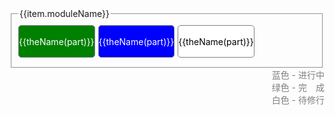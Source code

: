 <!-- 引入 layui.css -->
<link href="//unpkg.com/layui@2.7.6/dist/css/layui.css" rel="stylesheet">

<style type="text/css">
.layui-row{
    display: flex;
    flex-flow: row wrap;
    align-content: space-between;
}
.layui-row a{
    color: white;
}
.layui-row a:hover{
    text-decoration:underline;
}
.layui-row div{
    border: 1px solid gray;
    height:50px;
    display: flex;
    flex-flow: row wrap;
    align-content: center;
    justify-content: center;
    border-radius: 5px;
    margin-bottom: 5px;
    margin-right: 5px;
}
.layui-row .has {
    background-color: green;
    color: white;
}

.layui-row .doing {
    background-color: blue;
    color: white;
}

.layui-row .no {
    background-color: white;
    color: black;
}
</style>

<div id="container" class="layui-container">
    <fieldset class="layui-elem-field" style="padding: 10px;" v-for="(item,index) in nodes">
        <legend>{{item.moduleName}}</legend>
        <div class="layui-row">
            <div v-if="status(part) == '1'" class="layui-col-xs12 layui-col-sm12 layui-col-md2 has" v-for="(part,index) in item.parts">
                <a :href="theHref(part)">{{theName(part)}}</a>
            </div>
            <div v-else-if="status(part) == '2'" class="layui-col-xs12 layui-col-sm12 layui-col-md2 doing">
                <a :href="theHref(part)">{{theName(part)}}</a>
            </div>
            <div v-else class="layui-col-xs12 layui-col-sm12 layui-col-md2 no">
                    {{theName(part)}}
                </div>
            </div>
    </fieldset>
    <div style="text-align:right;color:gray;">
        蓝色 - 进行中<br/>
        绿色 - 完　成<br/>
        白色 - 待修行<br/>
    </div>
</div>

<script>
    (function(){
         new Vue({
            el:'#container',
            data() {
                return {
                    nodes: [
                        {
                            moduleName: '微服务',
                            parts:['Spring Cloud','Dubbo(java)']
                        },
                        {
                            moduleName: '源码阅读',
                            parts:['JDK相关','Spring','Netty','Zookeeper']
                        },
                        {
                            moduleName: 'Java调优',
                            parts:['MySQL调优','JVM调优','Tomcat调优','线程池调优']
                        },
                        {
                            moduleName: '数据库',
                            parts:['MySQL','Oracle','PostgreSQL','Sqlite']
                        },
                        {
                            moduleName: '框架',
                            parts:['Spring','Spring Boot','Mybatis','Mybatis Plus','Netty']
                        },
                        {
                            moduleName: 'Java核心',
                            parts:['Java基础和面向对象@1@#/java/base','Java Web@1@#/java/web','Java进阶集合框架@2@#/java/collection','Java进阶IO框架@2@#/java/io','Java进阶高并发@1@#/java/juc','Java进阶虚拟机@1@#/java/jvm']
                        }
                    ]
                };
            },
            methods: {
                theName(v){
                    return v.split('@')[0];
                },
                theHref(v){
                    return v.split('@')[2];
                },
                status(v){
                    return v.split('@')[1];
                }
            }
        });
    })();
</script>